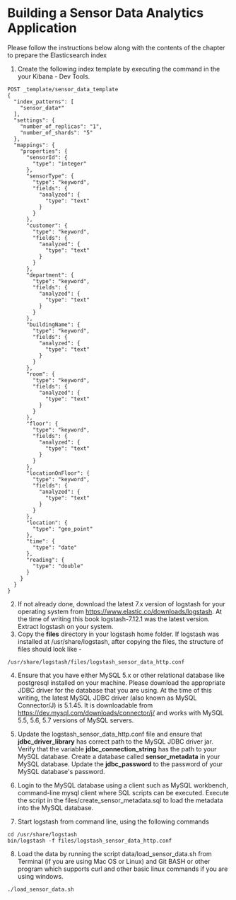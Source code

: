 # Building a Sensor Data Analytics Application

Please follow the instructions below along with the contents of the chapter to prepare the Elasticsearch index 

1. Create the following index template by executing the command in the your Kibana - Dev Tools. 

```shell
POST _template/sensor_data_template
{
  "index_patterns": [
    "sensor_data*"
  ],
  "settings": {
    "number_of_replicas": "1",
    "number_of_shards": "5"
  },
  "mappings": {
    "properties": {
      "sensorId": {
        "type": "integer"
      },
      "sensorType": {
        "type": "keyword",
        "fields": {
          "analyzed": {
            "type": "text"
          }
        }
      },
      "customer": {
        "type": "keyword",
        "fields": {
          "analyzed": {
            "type": "text"
          }
        }
      },
      "department": {
        "type": "keyword",
        "fields": {
          "analyzed": {
            "type": "text"
          }
        }
      },
      "buildingName": {
        "type": "keyword",
        "fields": {
          "analyzed": {
            "type": "text"
          }
        }
      },
      "room": {
        "type": "keyword",
        "fields": {
          "analyzed": {
            "type": "text"
          }
        }
      },
      "floor": {
        "type": "keyword",
        "fields": {
          "analyzed": {
            "type": "text"
          }
        }
      },
      "locationOnFloor": {
        "type": "keyword",
        "fields": {
          "analyzed": {
            "type": "text"
          }
        }
      },
      "location": {
        "type": "geo_point"
      },
      "time": {
        "type": "date"
      },
      "reading": {
        "type": "double"
      }
    }
  }
}
```

2. If not already done, download the latest 7.x version of logstash for your operating system from https://www.elastic.co/downloads/logstash. At the time of writing this book logstash-7.12.1 was the latest version. Extract logstash on your system.
3. Copy the <b>files</b> directory in your logstash home folder. If logstash was installed at /usr/share/logstash, after copying the files, the structure of files should look like -

```shell
/usr/share/logstash/files/logstash_sensor_data_http.conf
```
4. Ensure that you have either MySQL 5.x or other relational database like postgresql installed on your machine. Please download the appropriate JDBC driver for the database that you are using. At the time of this writing, the latest MySQL JDBC driver (also known as MySQL Connector/J) is 5.1.45. It is downloadable from https://dev.mysql.com/downloads/connector/j/ and works with MySQL 5.5, 5.6, 5.7 versions of MySQL servers.
5. Update the logstash_sensor_data_http.conf file and ensure that **jdbc_driver_library** has correct path to the MySQL JDBC driver jar. Verify that the variable **jdbc_connection_string** has the path to your MySQL database. Create a database called **sensor_metadata** in your MySQL database. Update the **jdbc_password** to the password of your MySQL database's password.
6. Login to the MySQL database using a client such as MySQL workbench, command-line mysql client where SQL scripts can be executed. Execute the script in the files/create_sensor_metadata.sql to load the metadata into the MySQL database.

7. Start logstash from command line, using the following commands

```shell
cd /usr/share/logstash
bin/logstash -f files/logstash_sensor_data_http.conf
```

8. Load the data by running the script data/load_sensor_data.sh from Terminal (if you are using Mac OS or Linux) and Git BASH or other program which supports curl and other basic linux commands if you are using windows.

```shell
./load_sensor_data.sh
```